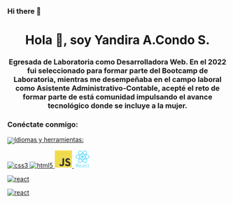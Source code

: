 ### Hi there 👋

<h1 align="center">Hola 👋, soy Yandira A.Condo S.</h1>
<h3 align="center">Egresada de Laboratoria como Desarrolladora Web. En el 2022 fui seleccionado para formar parte del Bootcamp de Laboratoria, mientras me desempeñaba en el campo laboral como Asistente Administrativo-Contable, acepté el reto de formar parte de está comunidad impulsando el avance tecnológico donde se incluye a la mujer.</h3>

<h3 align="left">Conéctate conmigo:</h3>
<p align="left">
<a href="https://linkedin.com/in/www.linkedin.com/in/ yandira-condo " target="en blanco"><img align="center" src="https://raw.githubusercontent.


<h3 align="left">Idiomas y herramientas:</h3>
<p align="left"> <a href="https://www.w3schools.com/css/" target="_blank" rel="noreferrer"> <img src="https://raw.githubusercontent. com/devicons/devicon/master/icons/css3/css3-original-wordmark.svg" alt="css3" width="40" height="40"/> </a> <a href="https:// www.w3.org/html/" target="_blank" rel="noreferrer"> <img src="https://raw.githubusercontent.com/devicons/devicon/master/icons/html5/html5-original-wordmark .svg" alt="html5" ancho="40" altura="40"/> </a> <a href="https://developer.mozilla.org/en-US/docs/Web/JavaScript" destino ="_en blanco" rel="noreferrer"> <img src="https://raw.githubusercontent.com/devicons/devicon/master/icons/javascript/javascript-original.svg" alt="javascript" width="40" height="40"/ > </a> <a href="https://reactjs.org/" target="_blank" rel="noreferrer"> <img src="https://raw.githubusercontent.com/devicons/devicon/master /icons/react/react-original-wordmark.svg" alt="react" width="40" height="40"/> </a> </p><a href="https://reactjs.org/" target="_blank" rel="noreferrer"> <img src="https://raw.githubusercontent.com/devicons/devicon/master/icons/react/ react-original-wordmark.svg" alt="react" width="40" height="40"/> </a> </p><a href="https://reactjs.org/" target="_blank" rel="noreferrer"> <img src="https://raw.githubusercontent.com/devicons/devicon/master/icons/react/ react-original-wordmark.svg" alt="react" width="40" height="40"/> </a> </p>
